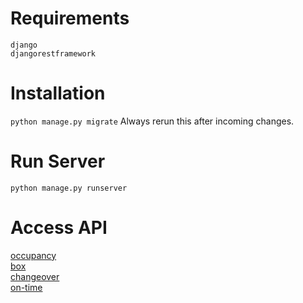 # Requirements
```django``` <br>
```djangorestframework```

# Installation
```python manage.py migrate```
Always rerun this after incoming changes.

# Run Server
```python manage.py runserver```

# Access API
[occupancy](localhost:8000/api/occupancy) <br>
[box](localhost:8000/api/box) <br>
[changeover](localhost:8000/api/changeover) <br>
[on-time](localhost:8000/api/on-time) <br>
